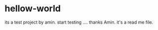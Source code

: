 hellow-world
============

its a test project by amin. start testing ....
thanks
Amin.
it's a read me file.
